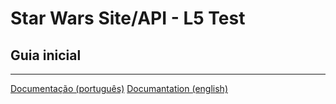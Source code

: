 # Star Wars Site/API - L5 Test

## Guia inicial
___

[Documentação (português)](documantation/portuguese)
[Documantation (english)](documantation/english)

